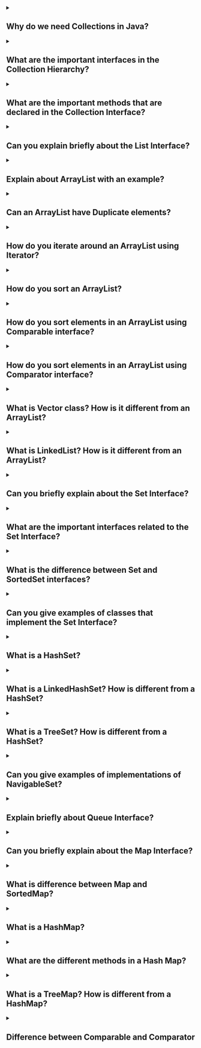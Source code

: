 <details><summary>
	
## Why do we need Collections in Java?
</summary>
A framework is a set of classes and interfaces which provide a ready-made architecture. In order to implement a new feature or a class, there is no need to define a framework. However, an optimal object-oriented design always includes a framework with a collection of classes such that all the classes perform the same kind of task. Before Collection Framework(or before JDK 1.2) was introduced, the standard methods for grouping Java objects (or collections) were Arrays or Vectors, or Hash tables. All of these collections had no common interface. Therefore, though the main aim of all the collections is the same, the implementation of all these collections was defined independently and had no correlation among them. And also, it is very difficult for the users to remember all the different methods, syntax, and constructors present in every collection class.

Collection Framework is a powerful framework in java. This framework defines the most common methods that can be used for any collection of objects. But the question arises that we have an array concept in java then why we need collection framework in java? Now let’s see that why we need collection framework in java with some valid points of difference between array and collection.
</details>
<details><summary>
	
## What are the important interfaces in the Collection Hierarchy?
</summary>
The Java Collections Framework provides several important interfaces in its collection hierarchy. These interfaces define common behaviors and operations that are shared among different types of collections. Here are some of the important interfaces in the Collection Hierarchy:

- **Collection** This is the root interface in the collection hierarchy. It defines the basic operations that are common to all collections, such as adding, removing, and querying elements. The Collection interface extends the Iterable interface, which enables iteration over the elements in the collection.

- **List** The List interface represents an ordered collection of elements where duplicate elements are allowed. It provides additional operations for element insertion, removal, and retrieval at specific positions. Implementations of List include ArrayList, LinkedList, and Vector.

- **Set** The Set interface represents a collection that does not allow duplicate elements. It defines methods for adding and removing elements, as well as checking for the presence of specific elements. Common implementations of Set are HashSet, TreeSet, and LinkedHashSet.

- **Queue** The Queue interface models a collection that follows the FIFO (First-In-First-Out) principle. It provides methods for adding elements at the end and removing elements from the beginning of the queue. The Queue interface extends the Collection interface and includes additional methods for queue-specific operations. Implementations of Queue include LinkedList, PriorityQueue, and ArrayDeque.

- **Map** The Map interface represents a mapping between keys and values, where each key is unique. It allows you to store and retrieve values based on their associated keys. The Map interface provides methods for adding, removing, and accessing key-value pairs. Common implementations of Map are HashMap, TreeMap, and LinkedHashMap.

- **Iterator** The Iterator interface provides a way to iterate over the elements in a collection. It defines methods for checking if there are more elements, retrieving the next element, and removing elements during iteration.

These interfaces, along with their respective implementations, form the foundation of the Java Collections Framework. They provide a wide range of functionality for working with collections and enable you to choose the most appropriate collection type based on your specific requirements.
</details>
<details><summary>
	
## What are the important methods that are declared in the Collection Interface?
</summary>
The Collection interface in the Java Collections Framework defines a set of common methods that are shared by all collection types. Here are some of the important methods declared in the Collection interface:

- **int size()** Returns the number of elements in the collection.

- **boolean isEmpty()** Checks if the collection is empty (contains no elements).

- **boolean contains(Object obj)** Checks if the collection contains the specified object.

- **boolean add(E obj)** Adds the specified element to the collection.

- **boolean remove(Object obj)** Removes a single instance of the specified object from the collection.

- **boolean containsAll(Collection<?> c)** Checks if the collection contains all the elements in the specified collection.

- **boolean addAll(Collection<? extends E> c)** Adds all the elements from the specified collection to the collection.

- **boolean removeAll(Collection<?> c)** Removes all the elements in the specified collection from the collection.

- **boolean retainAll(Collection<?> c)** Removes all elements from the collection except those that are present in the specified collection.

- **void clear()** Removes all elements from the collection.

- **Object[] toArray()** Returns an array containing all the elements in the collection.

- **<T> T[] toArray(T[] a)** Returns an array containing all the elements in the collection, using the provided array if it is large enough. The runtime type of the returned array is the same as the specified array.

- **Iterator<E> iterator()** Returns an iterator over the elements in the collection, allowing sequential access to the elements.

These methods provide the basic operations for adding, removing, querying, and manipulating elements in a collection. Implementations of the Collection interface, such as ArrayList, HashSet, and LinkedList, provide their own specific implementations of these methods to suit their respective collection types.

It's important to note that the Collection interface does not specify methods for indexed access or positional operations. For those functionalities, you would typically use the List interface, which extends Collection and provides additional methods for working with ordered collections.
</details>
<details><summary>
	
## Can you explain briefly about the List Interface?
</summary>
The List interface is a fundamental part of the Java Collections Framework. It represents an ordered collection of elements, allowing duplicate values and maintaining the insertion order. In other words, a List is an ordered sequence of elements that can be accessed by their index.

Here are some key characteristics of the List interface:

- **Ordered** Elements in a List are arranged in a specific order. The order of elements is typically determined by the order of their insertion into the List.

- **Indexed Access** Each element in a List has an associated index value starting from 0. This allows for efficient random access to elements by their index. You can retrieve, update, or remove elements using their index.

- **Duplicates** Unlike some other collection types, Lists allow duplicate elements. It means you can have multiple occurrences of the same value within a List.

The List interface defines several methods to work with lists, including:

- **Adding and removing elements** You can add elements to the List using methods like add() and addAll(), and remove elements using remove() or removeAll(). The List interface also provides methods for removing elements at specific indices.

- **Accessing elements** You can access elements by their index using get(). The size of the List can be obtained using size().

- **Searching and sorting** The List interface includes methods such as contains(), indexOf(), and lastIndexOf() to search for elements within the list. It also provides a sort() method to sort the elements of the List.

- **Iterating over elements** You can iterate over the elements of a List using traditional for loops, enhanced for loops, or the Iterator and ListIterator interfaces.

- **Modifying elements** The List interface provides methods to modify elements at specific indices using set(), which allows you to update an element at a given position.

Several classes in Java implement the List interface, such as ArrayList, LinkedList, and Vector. These classes provide different implementations with varying performance characteristics and usage scenarios.

By utilizing the List interface, you can easily work with ordered collections of elements, perform operations like insertion, deletion, retrieval, and modification efficiently.
</details>
<details><summary>
	
## Explain about ArrayList with an example?
</summary>
The ArrayList class in Java is an implementation of the List interface that uses a dynamically resizable array to store elements. It provides a flexible and efficient way to work with ordered collections of objects. Let's walk through an example to understand how ArrayList works:

      import java.util.ArrayList;

      public class ArrayListExample {
          public static void main(String[] args) {
              // Create an ArrayList to store integers
              ArrayList<Integer> numbers = new ArrayList<>();

              // Add elements to the ArrayList
              numbers.add(10);
              numbers.add(20);
              numbers.add(30);
              numbers.add(40);

              // Access elements by index
              System.out.println("Element at index 2: " + numbers.get(2));  // Output: 30

              // Update an element at a specific index
              numbers.set(1, 25);
              System.out.println("Updated element at index 1: " + numbers.get(1));  // Output: 25

              // Remove an element by value
              numbers.remove(Integer.valueOf(30));

              // Remove an element by index
              numbers.remove(0);

              // Iterate over the elements using a for-each loop
              for (Integer number : numbers) {
                  System.out.println(number);
              }
          }
      }

</details>
<details><summary>
	
## Can an ArrayList have Duplicate elements?
</summary>
Yes, an ArrayList can have duplicate elements. The ArrayList class allows duplicate elements, meaning you can add multiple occurrences of the same value to the list.

Here's an example to demonstrate adding duplicate elements to an ArrayList:
      
      import java.util.ArrayList;

      public class ArrayListExample {
          public static void main(String[] args) {
              ArrayList<String> fruits = new ArrayList<>();

              // Adding duplicate elements
              fruits.add("apple");
              fruits.add("banana");
              fruits.add("apple");
              fruits.add("orange");
              fruits.add("banana");

              System.out.println(fruits);
          }
      }

In this example, we create an ArrayList named fruits to store strings. We add multiple elements to the list, including duplicates such as "apple" and "banana". When we print the ArrayList, it will display all the elements, including the duplicate ones:

</details>
<details><summary>
	
## How do you iterate around an ArrayList using Iterator?
</summary>
To iterate over an ArrayList using an Iterator, you can follow these steps:

1. Create an instance of the ArrayList and add elements to it.
2. Obtain an Iterator object by calling the iterator() method on the ArrayList.
3. Use the hasNext() method of the Iterator to check if there are more elements in the ArrayList.
4. Inside a loop, use the next() method of the Iterator to retrieve the next element.
5. Perform the desired operations with each element within the loop.
Here's an example that demonstrates iterating over an ArrayList using an Iterator:

          import java.util.ArrayList;
          import java.util.Iterator;
          public class ArrayListIteratorExample {
            public static void main(String[] args) {
              ArrayList<String> fruits = new ArrayList<>();
              // Add elements to the ArrayList
              fruits.add("apple");
              fruits.add("banana");
              fruits.add("orange");

              // Obtain an Iterator object
              Iterator<String> iterator = fruits.iterator();

              // Iterate over the ArrayList using the Iterator
              while (iterator.hasNext()) {
                  String fruit = iterator.next();
                  System.out.println(fruit);
              }
            }
          }

</details>
<details><summary>
	
## How do you sort an ArrayList?
</summary>
To sort an ArrayList in Java, you can use the Collections.sort() method. The Collections class provides a static sort() method that allows you to sort a List in ascending order based on the natural ordering of its elements or a specified comparator.

Here's an example that demonstrates sorting an ArrayList of integers:

        import java.util.ArrayList;
        import java.util.Collections;
        import java.util.Comparator;

        public class ArrayListSortExample {
            public static void main(String[] args) {
                ArrayList<String> fruits = new ArrayList<>();

                // Add elements to the ArrayList
                fruits.add("apple");
                fruits.add("banana");
                fruits.add("orange");
                fruits.add("pear");

                // Sort the ArrayList in acending order
                Collections.sort(fruits);

                // Print the sorted ArrayList
                System.out.println(fruits);

                // Sort the ArrayList in descending order
                Collections.sort(fruits, Comparator.reverseOrder());

                // Print the sorted ArrayList
                System.out.println(fruits);
            }
        }

</details>
<details><summary>
	
## How do you sort elements in an ArrayList using Comparable interface?
</summary>
To sort elements in an ArrayList using the Comparable interface, you need to implement the Comparable interface in the class of the elements you want to sort. The Comparable interface provides a method called compareTo() that defines the natural ordering of objects.

Here's an example that demonstrates sorting an ArrayList of custom objects using the Comparable interface:

        import java.util.ArrayList;
        import java.util.Collections;

        public class Student implements Comparable<Student> {
            private int id;
            private String name;

            public Student(int id, String name) {
                this.id = id;
                this.name = name;
            }

            public int getId() {
                return id;
            }

            public String getName() {
                return name;
            }

            @Override
            public int compareTo(Student other) {
                // Compare students based on their IDs
                return Integer.compare(this.id, other.id);
            }

            @Override
            public String toString() {
                return "Student{" +
                        "id=" + id +
                        ", name='" + name + '\'' +
                        '}';
            }

            public static void main(String[] args) {
                ArrayList<Student> students = new ArrayList<>();
                students.add(new Student(2, "Alice"));
                students.add(new Student(1, "Bob"));
                students.add(new Student(3, "Charlie"));

                // Sort the ArrayList
                Collections.sort(students);

                // Print the sorted ArrayList
                System.out.println(students);
            }
        }

</details>
<details><summary>
	
## How do you sort elements in an ArrayList using Comparator interface?
</summary>
To sort elements in an ArrayList using the Comparator interface, you need to create a separate class that implements the Comparator interface or use an anonymous class or lambda expression. The Comparator interface allows you to define custom comparison logic for sorting objects.

Here's an example that demonstrates sorting an ArrayList of custom objects using the Comparator interface:

        import java.util.ArrayList;
        import java.util.Collections;
        import java.util.Comparator;

        public class Student {
            private int id;
            private String name;

            public Student(int id, String name) {
                this.id = id;
                this.name = name;
            }

            public int getId() {
                return id;
            }

            public String getName() {
                return name;
            }

            @Override
            public String toString() {
                return "Student{" +
                        "id=" + id +
                        ", name='" + name + '\'' +
                        '}';
            }

            public static void main(String[] args) {
                ArrayList<Student> students = new ArrayList<>();
                students.add(new Student(2, "Alice"));
                students.add(new Student(1, "Bob"));
                students.add(new Student(3, "Charlie"));

                // Create a Comparator to sort students based on their IDs
                Comparator<Student> idComparator = new Comparator<Student>() {
                    @Override
                    public int compare(Student s1, Student s2) {
                        return Integer.compare(s1.getId(), s2.getId());
                    }
                };

                // Sort the ArrayList using the Comparator
                Collections.sort(students, idComparator);

                // Print the sorted ArrayList
                System.out.println(students);
            }
        }

</details>
<details><summary>
	
## What is Vector class? How is it different from an ArrayList?
</summary>
In computer programming, a Vector class typically refers to a data structure that represents a dynamic array. It is a commonly used container in many programming languages, including Java.

A Vector is similar to an ArrayList in that both can store and manipulate collections of elements. However, there are a few key differences between the two:

- **Synchronization** Vectors are synchronized, meaning they are thread-safe. This ensures that multiple threads can safely access and modify a Vector object concurrently without causing data corruption or inconsistent state. ArrayLists, on the other hand, are not synchronized by default.

- **Performance** Due to their synchronized nature, Vectors tend to have slightly lower performance compared to ArrayLists, especially in multi-threaded scenarios. The synchronization overhead can introduce additional processing time. ArrayLists, being unsynchronized, generally offer better performance.

- **Growth** Vectors and ArrayLists handle growth differently. When a Vector needs to accommodate more elements than its current capacity allows, it automatically increases its size by a certain amount (a capacity increment). In contrast, ArrayLists grow by 50% of their current size when they need more capacity.

- **Legacy** Vectors were introduced in the early versions of Java and have been available since Java 1.0. ArrayLists were added in Java 1.2 as part of the Java Collections Framework. ArrayLists are considered a more modern alternative to Vectors and provide greater flexibility in most use cases.

In general, unless you specifically require thread-safe behavior, it is recommended to use ArrayLists instead of Vectors for better performance.
</details>
<details><summary>
	
## What is LinkedList? How is it different from an ArrayList?
</summary>
In computer programming, a LinkedList is a data structure that represents a sequence of elements where each element points to the next element in the list. It consists of nodes, where each node contains the element and a reference (or link) to the next node.

In Java, the LinkedList class is provided as part of the Java Collections Framework and implements the List interface. Additionally, it implements the Deque interface, which extends the Queue interface, making LinkedList a double-ended queue.

Here are the key differences between a LinkedList and an ArrayList:

- **Internal Structure** LinkedList internally maintains a doubly linked list of nodes, where each node has a reference to both the previous and next nodes. On the other hand, ArrayList internally uses a dynamically resizing array to store its elements.

- **Insertion and Deletion** LinkedList performs better than ArrayList when it comes to frequent insertions and deletions, especially at the beginning or middle of the list. Since LinkedList only needs to adjust the links between nodes, it has a constant time complexity of O(1) for such operations. In contrast, ArrayList needs to shift elements in the array, resulting in a time complexity of O(n), where n is the number of elements in the list.

- **Random Access** ArrayList provides faster random access to elements. Given an index, ArrayList can directly access the corresponding element in constant time O(1). LinkedList requires traversing the list from the beginning or end to reach the desired index, resulting in a time complexity of O(n/2), where n is the number of elements in the list.

- **Memory Overhead** LinkedList has a higher memory overhead compared to ArrayList. In addition to storing the elements, LinkedList also needs to store references to the next and previous nodes, leading to more memory usage per element. ArrayList, being backed by an array, has less memory overhead.

In summary, LinkedList is suitable when you frequently perform insertions and deletions in the middle of the list, while ArrayList is more efficient for random access and provides better performance when you mostly access elements by their indices.
</details>
<details><summary>
	
## Can you briefly explain about the Set Interface?
</summary>
In Java, the Set interface is part of the Java Collections Framework and represents a collection of unique elements. It is an interface that extends the Collection interface and defines the behavior of a set, which is a mathematical concept where each element occurs only once.
</details>
<details><summary>
	
## What are the important interfaces related to the Set Interface?
</summary>
The Set interface in Java provides a collection of unique elements with no defined order. It is part of the Java Collections Framework and is implemented by classes such as HashSet, TreeSet, and LinkedHashSet. The Set interface itself doesn't declare any new methods but inherits methods from the Collection interface.

Here are some important interfaces related to the Set interface:

- **Set** The Set interface itself is an important interface related to the Set interface. It defines the basic behavior and operations for a collection that stores unique elements. It extends the Collection interface and doesn't introduce any additional methods.

- **SortedSet** The SortedSet interface extends the Set interface and adds sorting functionality to the Set. It maintains the elements in ascending order or according to a specified Comparator. This interface introduces methods for retrieving elements based on their position in the sorted set, such as first(), last(), headSet(), tailSet(), and subSet().

- **NavigableSet** The NavigableSet interface extends the SortedSet interface and provides additional navigation methods for retrieving elements based on their relationship to other elements in the set. It introduces methods like lower(), floor(), ceiling(), higher(), pollFirst(), and pollLast().

- **HashSet** HashSet is a class that implements the Set interface and stores elements using a hash table data structure. It provides constant-time performance for basic operations like adding, removing, and searching for elements. However, it doesn't guarantee any specific order for the elements.

- **TreeSet** TreeSet is a class that implements both the SortedSet and NavigableSet interfaces. It stores elements in a sorted order defined by either their natural order or a custom Comparator. It provides efficient performance for accessing elements in sorted order but may have slightly slower performance for basic operations compared to HashSet.

- **LinkedHashSet** LinkedHashSet is a class that implements the Set interface and maintains the insertion order of elements, in addition to ensuring uniqueness. It uses a hash table with a linked list running through it to maintain the order of insertion. It provides predictable iteration order, which is the order in which elements were added.

These interfaces and classes provide various functionalities and implementations for working with sets in Java, allowing you to choose the one that best suits your requirements.
</details>
<details><summary>
	
## What is the difference between Set and SortedSet interfaces?
</summary>
The main difference between the Set and SortedSet interfaces in Java is as follows:

### Set Interface:

- Represents an unordered collection of unique elements.
- Does not allow duplicate elements.
- No specific order is guaranteed.
- Examples: HashSet, LinkedHashSet.
### SortedSet Interface:

- Extends the Set interface.
- Represents a sorted collection of unique elements.
- Maintains elements in ascending order (natural order) or as per a specified Comparator.
- Does not allow duplicate elements.
- Provides additional methods for accessing elements based on their position in the sorted set.
- Examples: TreeSet.
In summary, while the Set interface does not impose any specific order on its elements, the SortedSet interface ensures that the elements are stored in a sorted order. The choice between these interfaces depends on whether you need a sorted collection and if maintaining a specific order is important for your use case.
</details>
<details><summary>
	
## Can you give examples of classes that implement the Set Interface?
</summary>
Certainly! Here are some examples of classes that implement the Set interface in Java:

- **HashSet** HashSet is one of the most commonly used implementations of the Set interface. It stores elements in a hash table, providing constant-time performance for basic operations such as adding, removing, and searching elements. However, it does not guarantee any specific order for the elements.

- **LinkedHashSet** LinkedHashSet is another implementation of the Set interface that maintains the insertion order of elements. It uses a combination of a hash table and a linked list, providing predictable iteration order based on the order in which elements were added.

- **TreeSet** TreeSet is an implementation of the SortedSet interface, which extends the Set interface. It stores elements in a sorted order defined by either their natural order or a custom Comparator. TreeSet uses a balanced binary tree (specifically, a red-black tree) internally, which allows for efficient access and retrieval of elements in sorted order.

These are just a few examples of classes that implement the Set interface in Java. Depending on your specific requirements, you can choose the appropriate implementation based on factors such as ordering, performance, and element uniqueness.
</details>
<details><summary>
	
## What is a HashSet?
</summary>
HashSet is a class in Java that implements the Set interface. It provides a collection of unique elements with no defined order. Some important characteristics of HashSet include:

- **Uniqueness** HashSet does not allow duplicate elements. If you attempt to add an element that already exists in the set, it won't be added again.

- **Hash Table Implementation** HashSet uses a hash table data structure to store and retrieve elements efficiently. It internally employs hashing techniques to compute the hash code of elements, distributing them across buckets within the hash table.

- **Performance** HashSet offers constant-time performance (O(1)) for basic operations like adding, removing, and searching for elements. The performance remains consistent regardless of the size of the HashSet.

- **No Order** The elements in a HashSet are not stored in any particular order. When iterating over a HashSet, the order of element retrieval may vary between iterations or when elements are added or removed.

- **Null Values** HashSet allows storing a single null value. If you attempt to add multiple null values, only one null value will be stored.

HashSet provides an efficient way to store and work with a collection of unique elements, without any specific ordering requirements. It is commonly used when you need to check for element existence or eliminate duplicates from a collection.
</details>
<details><summary>
	
## What is a LinkedHashSet? How is different from a HashSet?
</summary>
In Java, LinkedHashSet is a class that extends HashSet and implements the Set interface. It combines the features of both HashSet and LinkedHashSet, providing a collection of unique elements with predictable iteration order based on the insertion order of elements.

Here are the key differences between LinkedHashSet and HashSet:

- **Insertion Order** LinkedHashSet maintains the insertion order of elements. When iterating over a LinkedHashSet, the elements are retrieved in the same order they were added. On the other hand, HashSet does not maintain any particular order for its elements.

- **Data Structure** LinkedHashSet uses a combination of a hash table and a linked list to store and retrieve elements. The underlying hash table allows for efficient element access and eliminates duplicates, while the linked list maintains the order of element insertion. HashSet, on the other hand, uses only a hash table data structure.

- **Performance** The performance characteristics of LinkedHashSet are slightly slower than HashSet due to the additional overhead of maintaining the linked list for maintaining the order. HashSet generally provides better performance for basic operations such as adding, removing, and searching elements.

- **Null Values** Both LinkedHashSet and HashSet allow storing a single null value. However, if you attempt to add multiple null values, only one null value will be stored in both cases.

In summary, LinkedHashSet provides the benefits of both HashSet (efficient element access and elimination of duplicates) and LinkedHashSet (predictable iteration order based on insertion). If you require a set implementation that maintains the insertion order of elements, LinkedHashSet is a suitable choice. If ordering is not important and you prioritize slightly better performance, HashSet may be preferable.
</details>
<details><summary>
	
## What is a TreeSet? How is different from a HashSet?
</summary>
In Java, TreeSet is a class that implements the SortedSet interface and provides a collection of unique elements in a sorted order. It uses a balanced binary tree (specifically, a red-black tree) as its underlying data structure to store and retrieve elements efficiently.

Here are the key differences between TreeSet and HashSet:

- **Ordering** TreeSet maintains the elements in a sorted order, either according to their natural order or a specified Comparator. The elements are arranged in ascending order. On the other hand, HashSet does not provide any particular order for its elements.

- **Data Structure** TreeSet uses a balanced binary tree (red-black tree) to store and organize elements. This data structure ensures that the elements are always sorted and allows for efficient searching, insertion, and deletion operations. HashSet, on the other hand, uses a hash table data structure.

- **Performance** TreeSet provides a logarithmic time complexity (O(log n)) for basic operations like adding, removing, and searching elements. The balanced binary tree structure allows efficient access to elements in sorted order. In contrast, HashSet offers constant time complexity (O(1)) for these operations, but it does not provide any sorting guarantees.

- **Null Values** TreeSet does not allow null values since it relies on natural ordering or the provided Comparator to determine the order. On the other hand, HashSet allows a single null value to be stored.

- **Use Case** TreeSet is particularly useful when you need elements to be stored in sorted order or when you require operations like retrieving the first or last element, finding elements greater than or less than a given value, or obtaining a range of elements. HashSet, on the other hand, is suitable when you don't need any particular order or when you prioritize constant-time performance.

In summary, TreeSet maintains elements in sorted order using a balanced binary tree, providing efficient sorted operations. HashSet does not guarantee any specific order but offers constant-time performance for basic operations. The choice between TreeSet and HashSet depends on whether you require sorted order and additional sorted set operations or prefer constant-time performance and no specific order requirements.
</details>
<details><summary>
	
## Can you give examples of implementations of NavigableSet?
</summary>
Certainly! Here are some examples of implementations of the NavigableSet interface in Java:

- **TreeSet** TreeSet is a commonly used implementation of the NavigableSet interface. It extends the SortedSet interface and provides a sorted collection of unique elements. TreeSet maintains the elements in ascending order (natural order) or as per a specified Comparator. It offers additional navigation methods such as lower(), floor(), ceiling(), higher(), pollFirst(), and pollLast() to retrieve elements based on their relationship to other elements in the set.

- **TreeSet with custom Comparator** You can also create a TreeSet instance with a custom Comparator to define a specific sorting order for the elements. By providing a Comparator during the TreeSet creation, you can have control over the ordering of the elements.

These are a few examples of implementations of the NavigableSet interface. NavigableSet provides additional navigation methods that allow you to retrieve elements based on their relationship to other elements in the set. The choice of implementation depends on factors such as sorting requirements, concurrency needs, and specific ordering criteria.
</details>
<details><summary>
	
## Explain briefly about Queue Interface?
</summary>
The Queue interface in Java represents a collection that orders elements in a specific way to facilitate specific operations like insertion, deletion, and retrieval of elements. It follows the FIFO (First-In-First-Out) principle, where elements are processed in the same order they were added to the queue.

Here are some key features of the Queue interface:

- **Ordering** The Queue interface maintains the order of elements according to the FIFO principle. The element that has been in the queue for the longest time is the first one to be processed (removed) when elements are retrieved.

- **Operations** The Queue interface provides various methods to perform operations on the queue, such as adding elements to the end of the queue (enqueue/offer), removing elements from the front of the queue (dequeue/poll), accessing the element at the front of the queue (peek), and checking if the queue is empty.

- **Implementations** Java provides several implementations of the Queue interface, including LinkedList, ArrayDeque, and PriorityQueue. The choice of implementation depends on factors such as the specific requirements of your application, the expected size of the queue, and the desired performance characteristics.

- **Interface Hierarchy** The Queue interface extends the Collection interface and adds specific queue-related operations. It also extends the Iterable interface, which allows iterating over the elements of the queue using the foreach loop or an iterator.

Queues are commonly used in scenarios where elements need to be processed in the order they were added, such as handling tasks in a multi-threaded environment, implementing job scheduling systems, or modeling real-life scenarios like waiting lines or event handling. The Queue interface provides a standardized way to work with such collections and offers flexibility in choosing the appropriate implementation based on your specific needs.
</details>
<details><summary>
	
## Can you briefly explain about the Map Interface?
</summary>
Certainly! The Map interface in Java represents a collection of key-value pairs, where each key is unique and maps to a corresponding value. It provides methods to store, retrieve, and manipulate data based on the keys.

Here are some key features of the Map interface:

- **Key-Value Pairs** The Map interface stores elements as key-value pairs. Each key in the map is unique and is associated with a specific value. This allows for efficient retrieval of values based on their corresponding keys.

- **Uniqueness of Keys** In a Map, each key must be unique. If you attempt to add a key-value pair with a key that already exists in the map, the existing value is overwritten with the new value.

- **Operations** The Map interface provides methods to add key-value pairs, remove pairs, retrieve values based on keys, check for the presence of a specific key or value, iterate over the map's entries, and more.

- **Implementations** Java provides several implementations of the Map interface, including HashMap, LinkedHashMap, TreeMap, and ConcurrentHashMap. The choice of implementation depends on factors such as the expected size of the map, the desired performance characteristics, the need for ordered iteration, and thread safety requirements.

- **Interface Hierarchy** The Map interface extends the Collection interface and provides additional methods specific to key-value mappings. It also provides keyset, values, and entrySet views, allowing access to the keys, values, and entries of the map.

Maps are commonly used in various applications for efficient storage and retrieval of data based on keys. They are useful when you need to associate values with unique identifiers or perform lookups based on specific keys. The Map interface provides a standardized way to work with such collections and offers flexibility in choosing the appropriate implementation based on your specific requirements.
</details>
<details><summary>
	
## What is difference between Map and SortedMap?
</summary>
The main difference between the Map and SortedMap interfaces in Java lies in the ordering of their keys. Here's a breakdown of their differences:

- **Ordering** The Map interface does not enforce any particular order on its keys. The keys can be stored and retrieved in an arbitrary order, which is implementation-dependent. On the other hand, the SortedMap interface guarantees that the keys are sorted in ascending order based on their natural ordering or a specified Comparator.

- **Additional Operations** The SortedMap interface extends the Map interface and provides additional methods related to key ordering. It offers operations like firstKey(), lastKey(), headMap(), tailMap(), and subMap(), which allow you to retrieve views of the map based on ranges or specific keys.

- **Implementations** In terms of implementations, the Map interface has several implementations such as HashMap, LinkedHashMap, and ConcurrentHashMap, which do not guarantee any specific key order. The SortedMap interface has its own implementation called TreeMap, which maintains the keys in a sorted order using a binary search tree.

- **Use Cases** The Map interface is suitable when you need to associate values with unique keys without any specific order requirement. It provides efficient key-value pair storage and retrieval. The SortedMap interface, on the other hand, is used when you require the keys to be stored and accessed in a specific order. It is useful for scenarios where you need to iterate over the keys in a sorted manner or perform operations based on key ranges.

In summary, the main distinction between the Map and SortedMap interfaces is the ordering of keys. Map does not guarantee any order, while SortedMap ensures that the keys are sorted. The choice between the two interfaces depends on whether you require a specific key ordering and the additional operations provided by the SortedMap interface.
</details>
<details><summary>
	
## What is a HashMap?
</summary>
In Java, HashMap is a class that implements the Map interface and provides a collection of key-value pairs. It uses a hash table data structure to store and retrieve elements efficiently. HashMap allows null keys and null values, and it does not maintain any specific order of elements.

Here are the key characteristics of HashMap:

- **Key-Value Pairs** HashMap stores elements as key-value pairs. Each key in the map is unique, and it is associated with a specific value. This allows for efficient retrieval of values based on their corresponding keys.

- **Hash Table Implementation** HashMap internally uses a hash table to store and organize its elements. It uses a hash function to compute the hash code of keys, which determines the position of the key-value pair in the hash table. This provides fast access and retrieval of elements.

- **Performance** HashMap offers constant-time performance (O(1)) for basic operations like adding, removing, and retrieving elements. The performance remains consistent regardless of the size of the HashMap, as long as the hash function distributes the elements evenly across the hash table.

- **No Order** HashMap does not maintain any specific order of elements. When iterating over a HashMap, the order of element retrieval may vary between iterations or when elements are added or removed. If you need a specific order, you can use the LinkedHashMap class, which extends HashMap and maintains the insertion order of elements.

- **Null Keys and Values** HashMap allows storing a single null key and multiple null values. If you attempt to add multiple entries with the same key, the previous value associated with that key will be overwritten.

HashMap is commonly used in various applications for efficient key-value storage and retrieval. It provides a flexible and efficient way to map keys to values, allowing for fast access to elements based on their keys.
</details>
<details><summary>
	
## What are the different methods in a Hash Map?
</summary>
HashMap in Java provides various methods to manipulate and access its elements. Here are some important methods of the HashMap class:

- **put(key, value)** Inserts the specified key-value pair into the HashMap. If the key already exists, the value is replaced with the new value. Returns the previous value associated with the key, or null if the key is new.

- **get(key)** Returns the value associated with the specified key in the HashMap. If the key is not found, it returns null.

- **remove(key)** Removes the key-value pair associated with the specified key from the HashMap. Returns the value that was removed, or null if the key is not found.

- **containsKey(key)** Checks if the HashMap contains the specified key. Returns true if the key is found, false otherwise.

- **containsValue(value)** Checks if the HashMap contains the specified value. Returns true if the value is found, false otherwise.

- **size()** Returns the number of key-value pairs (entries) in the HashMap.

- **isEmpty()** Checks if the HashMap is empty. Returns true if it contains no entries, false otherwise.

- **keySet()** Returns a Set of all the keys in the HashMap.

- **values()** Returns a Collection of all the values in the HashMap.

- **entrySet()** Returns a Set of all the key-value pairs (entries) in the HashMap as Map.Entry objects.

- **clear()** Removes all the key-value pairs from the HashMap, making it empty.

These are some of the commonly used methods provided by the HashMap class. These methods allow you to add, retrieve, remove, and perform other operations on the key-value pairs stored in the HashMap.
</details>
<details><summary>
	
## What is a TreeMap? How is different from a HashMap?
</summary>
In Java, TreeMap is a class that implements the SortedMap interface and provides a collection of key-value pairs. It uses a red-black tree data structure to store and retrieve elements efficiently. TreeMap maintains the elements in a sorted order based on the natural order of the keys or a specified Comparator.

Here are the key differences between TreeMap and HashMap:

- **Ordering** TreeMap maintains the keys in a sorted order, either according to their natural order or a specified Comparator. The elements are arranged based on the key values. On the other hand, HashMap does not maintain any specific order for its keys.

- **Data Structure** TreeMap uses a balanced binary search tree (specifically, a red-black tree) as its underlying data structure to store and organize elements. This data structure ensures that the keys are always sorted and allows for efficient searching, insertion, and deletion operations. HashMap, on the other hand, uses a hash table data structure.

- **Performance** TreeMap provides a logarithmic time complexity (O(log n)) for basic operations like adding, removing, and searching elements. The balanced binary search tree structure allows efficient access to elements in sorted order. In contrast, HashMap offers constant time complexity (O(1)) for these operations, but it does not provide any sorting guarantees.

- **Null Keys** TreeMap does not allow null keys because it relies on the natural order or the provided Comparator to determine the order of the keys. On the other hand, HashMap allows a single null key to be stored.

- **Use Case** TreeMap is particularly useful when you need the keys to be stored and accessed in a specific order or when you require operations like retrieving the first or last key, finding keys greater than or less than a given value, or obtaining a range of keys. HashMap, on the other hand, is suitable when you don't need any particular order or when you prioritize constant-time performance.

In summary, TreeMap maintains elements in a sorted order using a balanced binary search tree, providing efficient sorted operations. HashMap does not guarantee any specific order but offers constant-time performance for basic operations. The choice between TreeMap and HashMap depends on whether you require sorted order and additional sorted map operations or prefer constant-time performance and do not require any specific ordering.
</details>
<details><summary>
	
## Difference between Comparable and Comparator
</summary>

Comparable	Comparator
1) Comparable provides a single sorting sequence. In other words, we can sort the collection on the basis of a single element such as id, name, and price.	The Comparator provides multiple sorting sequences. In other words, we can sort the collection on the basis of multiple elements such as id, name, and price etc.
2) Comparable affects the original class, i.e., the actual class is modified.	Comparator doesn't affect the original class, i.e., the actual class is not modified.
3) Comparable provides compareTo() method to sort elements.	Comparator provides compare() method to sort elements.
4) Comparable is present in java.lang package.	A Comparator is present in the java.util package.
5) We can sort the list elements of Comparable type by Collections.sort(List) method.	We can sort the list elements of Comparator type by Collections.sort(List, Comparator) method.
</details>
